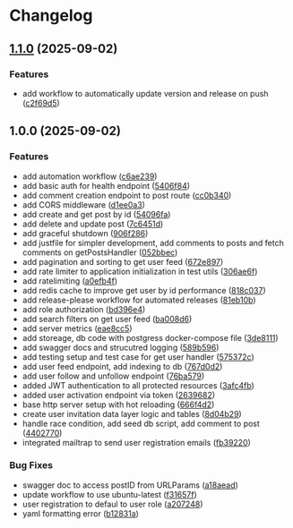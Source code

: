 # Changelog

## [1.1.0](https://github.com/nikkbh/social-app/compare/v1.0.0...v1.1.0) (2025-09-02)


### Features

* add workflow to automatically update version and release on push ([c2f69d5](https://github.com/nikkbh/social-app/commit/c2f69d5e37b0b5d94b6b32af9e759f9da02ee80a))

## 1.0.0 (2025-09-02)


### Features

* add automation workflow ([c6ae239](https://github.com/nikkbh/social-app/commit/c6ae2399aec94a5c06059f01ce20c18840336cf0))
* add basic auth for health endpoint ([5406f84](https://github.com/nikkbh/social-app/commit/5406f84674e7e586457df51b4997522bb89a5747))
* add comment creation endpoint to post route ([cc0b340](https://github.com/nikkbh/social-app/commit/cc0b3408b2ac1fae63d3bc37e132538804b2a288))
* add CORS middleware ([d1ee0a3](https://github.com/nikkbh/social-app/commit/d1ee0a31a3e9a2a3fdc6a62d630fdc652e5ea074))
* add create and get post by id ([54096fa](https://github.com/nikkbh/social-app/commit/54096fa51211ecc8342be20bd4aa0bcffd1f09b2))
* add delete and update post ([7c6451d](https://github.com/nikkbh/social-app/commit/7c6451d2dee4919e61e24ab4017d7ae60efa36b5))
* add graceful shutdown ([906f286](https://github.com/nikkbh/social-app/commit/906f286de5e395d90a07fed5815f80976c90d206))
* add justfile for simpler development, add comments to posts and fetch comments on getPostsHandler ([052bbec](https://github.com/nikkbh/social-app/commit/052bbec6e7f1a59dbf15acf1e260ab1e710e44c0))
* add pagination and sorting to get user feed ([672e897](https://github.com/nikkbh/social-app/commit/672e89794f2c2080cc802c4b74b4d6fe6f1911ba))
* add rate limiter to application initialization in test utils ([306ae6f](https://github.com/nikkbh/social-app/commit/306ae6f71a9c90b167c9cf10c68432cbdb933f89))
* add ratelimiting ([a0efb4f](https://github.com/nikkbh/social-app/commit/a0efb4f440a8b46dc4c951ad9fd79657aa28a076))
* add redis cache to improve get user by id performance ([818c037](https://github.com/nikkbh/social-app/commit/818c0375c3eb348288eb972b30bd3fbfb7785a40))
* add release-please workflow for automated releases ([81eb10b](https://github.com/nikkbh/social-app/commit/81eb10b632a769f78383ba9db5259408bbdffe2a))
* add role authorization ([bd396e4](https://github.com/nikkbh/social-app/commit/bd396e4da657ca125cea8a5f752073afc31a0df5))
* add search filters on get user feed ([ba008d6](https://github.com/nikkbh/social-app/commit/ba008d638d619fe9720522ead661f32f20c9b611))
* add server metrics ([eae8cc5](https://github.com/nikkbh/social-app/commit/eae8cc59ed21f328be16c03c90a56d3d56dbfd18))
* add storeage, db code with postgress docker-compose file ([3de8111](https://github.com/nikkbh/social-app/commit/3de811198dfe55171a37f3319ac5eeb8340ab50f))
* add swagger docs and strucutred logging ([589b596](https://github.com/nikkbh/social-app/commit/589b5963083b0b9706ee0244c40c806a2e2985fb))
* add testing setup and test case for get user handler ([575372c](https://github.com/nikkbh/social-app/commit/575372c81bb5d269bf172583f950d4cd782c79a1))
* add user feed endpoint, add indexing to db ([767d0d2](https://github.com/nikkbh/social-app/commit/767d0d2823940d7a4001efe83971894745e2010d))
* add user follow and unfollow endpoint ([76ba579](https://github.com/nikkbh/social-app/commit/76ba579a7d3480046954d9290df17b40e833e1b1))
* added JWT authentication to all protected resources ([3afc4fb](https://github.com/nikkbh/social-app/commit/3afc4fb7970d3e8707877b19398181a4e00e8b60))
* added user activation endpoint via token ([2639682](https://github.com/nikkbh/social-app/commit/263968201055a94f4aa07c09d113e431d498e919))
* base http server setup with hot reloading ([666f4d2](https://github.com/nikkbh/social-app/commit/666f4d298991b4c26a37d3039b372ac89766d7a3))
* create user invitation data layer logic and tables ([8d04b29](https://github.com/nikkbh/social-app/commit/8d04b2904fb9283969685fc6d010b8ccde3c1e56))
* handle race condition, add seed db script, add comment to post ([4402770](https://github.com/nikkbh/social-app/commit/44027704179ea08274469ca6981bdba0624e159f))
* integrated mailtrap to send user registration emails ([fb39220](https://github.com/nikkbh/social-app/commit/fb39220389c2d3bfec035f37f12bf2b89cf5efd7))


### Bug Fixes

* swagger doc to access postID from URLParams ([a18aead](https://github.com/nikkbh/social-app/commit/a18aeada24a25cedd8a136702aac66e5638a9cb9))
* update workflow to use ubuntu-latest ([f31657f](https://github.com/nikkbh/social-app/commit/f31657fd6fc3cbb6e0fb8f676de161bb323cdf91))
* user registration to defaul to user role ([a207248](https://github.com/nikkbh/social-app/commit/a207248e068e7ecd2d93ab95b1e7270e11c94d15))
* yaml formatting error ([b12831a](https://github.com/nikkbh/social-app/commit/b12831a3fe70c447960266b0786b795256a3fc43))
